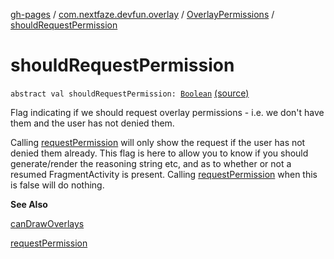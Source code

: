 [gh-pages](../../index.md) / [com.nextfaze.devfun.overlay](../index.md) / [OverlayPermissions](index.md) / [shouldRequestPermission](./should-request-permission.md)

# shouldRequestPermission

`abstract val shouldRequestPermission: `[`Boolean`](https://kotlinlang.org/api/latest/jvm/stdlib/kotlin/-boolean/index.html) [(source)](https://github.com/NextFaze/dev-fun/tree/master/devfun/src/main/java/com/nextfaze/devfun/overlay/Permissions.kt#L63)

Flag indicating if we should request overlay permissions - i.e. we don't have them and the user has not denied them.

Calling [requestPermission](request-permission.md) will only show the request if the user has not denied them already. This flag is here to allow you to
know if you should generate/render the reasoning string etc, and as to whether or not a resumed FragmentActivity is present.
Calling [requestPermission](request-permission.md) when this is false will do nothing.

**See Also**

[canDrawOverlays](can-draw-overlays.md)

[requestPermission](request-permission.md)

